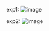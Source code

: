 exp1:
![image](https://github.com/user-attachments/assets/967ef7fe-4a93-4628-aa45-9887917ca98f)

exp2:
![image](https://github.com/user-attachments/assets/dea4ed95-a238-4780-a633-0f2d89719851)
